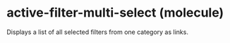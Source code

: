 # active-filter-multi-select (molecule)

Displays a list of all selected filters from one category as links.
